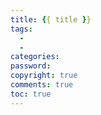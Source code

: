 ```yaml
---
title: {{ title }}
tags:
  - 
  - 
categories: 
password: 
copyright: true
comments: true
toc: true
---
```

